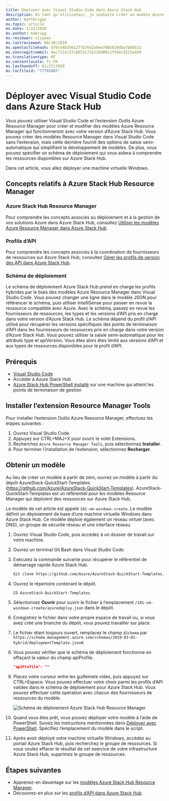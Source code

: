 ```yaml
---
title: Déployer avec Visual Studio Code dans Azure Stack Hub
description: En tant qu’utilisateur, je souhaite créer un modèle Azure Resource Manager dans Visual Studio Code et utiliser le schéma de déploiement pour préparer un modèle compatible avec ma version d’Azure Stack Hub.
author: mattbriggs
ms.topic: article
ms.date: 1/22/2020
ms.author: mabrigg
ms.reviewer: sijuman
ms.lastreviewed: 09/30/2019
ms.openlocfilehash: d70c44b35612ffb7642a0ee79b5820dba7b66532
ms.sourcegitcommit: 4ac711ec37c6653c71b126d09c1f93ec4215a489
ms.translationtype: HT
ms.contentlocale: fr-FR
ms.lasthandoff: 02/27/2020
ms.locfileid: "77701885"
---
```

# <a name="deploy-with-visual-studio-code-to-azure-stack-hub"></a>Déployer avec Visual Studio Code dans Azure Stack Hub

Vous pouvez utiliser Visual Studio Code et l’extension Outils Azure Resource Manager pour créer et modifier des modèles Azure Resource Manager qui fonctionneront avec votre version d’Azure Stack Hub. Vous pouvez créer des modèles Resource Manager dans Visual Studio Code sans l’extension, mais cette dernière fournit des options de saisie semi-automatique qui simplifient le développement de modèles. De plus, vous pouvez spécifier un schéma de déploiement qui vous aidera à comprendre les ressources disponibles sur Azure Stack Hub.

Dans cet article, vous allez déployer une machine virtuelle Windows.

## <a name="concepts-for-azure-stack-hub-resource-manager"></a>Concepts relatifs à Azure Stack Hub Resource Manager

### <a name="azure-stack-hub-resource-manager"></a>Azure Stack Hub Resource Manager

Pour comprendre les concepts associés au déploiement et à la gestion de vos solutions Azure dans Azure Stack Hub, consultez [Utiliser les modèles Azure Resource Manager dans Azure Stack Hub](azure-stack-arm-templates.md).

### <a name="api-profiles"></a>Profils d’API
Pour comprendre les concepts associés à la coordination de fournisseurs de ressources sur Azure Stack Hub, consultez [Gérer les profils de version des API dans Azure Stack Hub](azure-stack-version-profiles.md).

### <a name="the-deployment-schema"></a>Schéma de déploiement

Le schéma de déploiement Azure Stack Hub prend en charge les profils hybrides par le biais des modèles Azure Resource Manager dans Visual Studio Code. Vous pouvez changer une ligne dans le modèle JSON pour référencer le schéma, puis utiliser IntelliSense pour passer en revue la ressource compatible avec Azure. Avec le schéma, passez en revue les fournisseurs de ressources, les types et les versions d’API pris en charge dans votre version d’Azure Stack Hub. Le schéma dépend du profil d’API utilisé pour récupérer les versions spécifiques des points de terminaison d’API dans les fournisseurs de ressources pris en charge dans votre version d’Azure Stack Hub. Vous pouvez utiliser la saisie semi-automatique pour les attributs type et apiVersion. Vous êtes alors êtes limité aux versions d’API et aux types de ressources disponibles pour le profil d’API.

## <a name="prerequisites"></a>Prérequis

- [Visual Studio Code](https://code.visualstudio.com/)
- Accéder à Azure Stack Hub
- [Azure Stack Hub PowerShell installé](https://docs.microsoft.com/azure-stack/operator/azure-stack-powershell-install?toc=https%3A%2F%2Fdocs.microsoft.com%2Fen-us%2Fazure-stack%2Fuser%2FTOC.json&bc=https%3A%2F%2Fdocs.microsoft.com%2Fen-us%2Fazure-stack%2Fbreadcrumb%2Ftoc.json) sur une machine qui atteint les points de terminaison de gestion

## <a name="install-resource-manager-tools-extension"></a>Installer l’extension Resource Manager Tools

Pour installer l’extension Outils Azure Resource Manager, effectuez les étapes suivantes :

1. Ouvrez Visual Studio Code.
2. Appuyez sur CTRL+MAJ+X pour ouvrir le volet Extensions.
3. Recherchez `Azure Resource Manager Tools`, puis sélectionnez **Installer**.
4. Pour terminer l’installation de l’extension, sélectionnez **Recharger**.

## <a name="get-a-template"></a>Obtenir un modèle

Au lieu de créer un modèle à partir de zéro, ouvrez un modèle à partir du dépôt AzureStack-QuickStart-Templates (https://github.com/Azure/AzureStack-QuickStart-Templates). AzureStack-QuickStart-Templates est un référentiel pour les modèles Resource Manager qui déploient des ressources sur Azure Stack Hub. 

Le modèle de cet article est appelé `101-vm-windows-create`. Le modèle définit un déploiement de base d’une machine virtuelle Windows dans Azure Stack Hub.  Ce modèle déploie également un réseau virtuel (avec DNS), un groupe de sécurité réseau et une interface réseau.

1. Ouvrez Visual Studio Code, puis accédez à un dossier de travail sur votre machine.
2. Ouvrez un terminal Git Bash dans Visual Studio Code.
3. Exécutez la commande suivante pour récupérer le référentiel de démarrage rapide Azure Stack Hub.
    ```bash  
    Git clone https://github.com/Azure/AzureStack-QuickStart-Templates.git
    ```
4. Ouvrez le répertoire contenant le dépôt.
    ```bash  
    CD AzureStack-QuickStart-Templates
    ```
5. Sélectionnez **Ouvrir** pour ouvrir le fichier à l’emplacement `/101-vm-windows-create/azuredeploy.json` dans le dépôt.
6. Enregistrez le fichier dans votre propre espace de travail ou, si vous avez créé une branche du dépôt, vous pouvez travailler sur place.
7. Le fichier étant toujours ouvert, remplacez le champ `$Schema` par `https://schema.management.azure.com/schemas/2019-03-01-hybrid/deploymentTemplate.json#`.
8. Vous pouvez vérifier que le schéma de déploiement fonctionne en effaçant la valeur du champ apiProfile.
    ```JSON  
    "apiProfile": ""
    ```
9. Placez votre curseur entre les guillemets vides, puis appuyez sur CTRL+Espace. Vous pouvez effectuer votre choix parmi les profils d’API valides dans le schéma de déploiement pour Azure Stack Hub. Vous pouvez effectuer cette opération avec chacun des fournisseurs de ressources du modèle.

    ![Schéma de déploiement Azure Stack Hub Resource Manager](./media/azure-stack-resource-manager-deploy-template-vscode/azure-stack-resource-manager-vscode-schema.png)

10. Quand vous êtes prêt, vous pouvez déployer votre modèle à l’aide de PowerShell. Suivez les instructions mentionnées dans [Déployer avec PowerShell](azure-stack-deploy-template-powershell.md). Spécifiez l’emplacement du modèle dans le script.
11. Après avoir déployé votre machine virtuelle Windows, accédez au portail Azure Stack Hub, puis recherchez le groupe de ressources. Si vous voulez effacer le résultat de cet exercice de votre infrastructure Azure Stack Hub, supprimez le groupe de ressources.

## <a name="next-steps"></a>Étapes suivantes

- Apprenez-en davantage sur les [modèles Azure Stack Hub Resource Manager](azure-stack-arm-templates.md).  
- Découvrez-en plus sur les [profils d’API dans Azure Stack Hub](azure-stack-version-profiles.md).